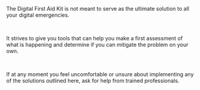 The Digital First Aid Kit is not meant to serve as the ultimate solution to all your digital emergencies. 

<br>

It strives to give you tools that can help you make a first assessment of what is happening and determine if you can mitigate the problem on your own. 

<br>

If at any moment you feel uncomfortable or unsure about implementing any of the solutions outlined here, ask for help from trained professionals.